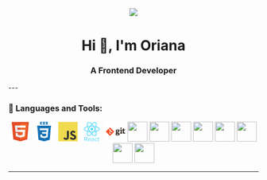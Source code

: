 <div id="header" align="center">
    <img src="https://img.freepik.com/vector-premium/codigo-programacion-fondo-codificacion-o-hacker-icono-codigo-programacion-hecho-codigo-binario_127544-815.jpg?w=900" width="200" />
    <h1 align="center">Hi 👋, I'm Oriana</h1>
    <h3 align="center">A Frontend Developer</h3>
</div>
---


<div align="left">
    <h3>🔨 Languages and Tools:</h3>
    <div align="center" >
        <img src="https://github.com/devicons/devicon/blob/master/icons/html5/html5-original.svg" title="HTML5" alt="HTML" width="40" height="40"/>&nbsp;
        <img src="https://github.com/devicons/devicon/blob/master/icons/css3/css3-plain-wordmark.svg"  title="CSS3" alt="CSS" width="40" height="40"/>&nbsp;
        <img src="https://github.com/devicons/devicon/blob/master/icons/javascript/javascript-original.svg" title="JavaScript" alt="JavaScript" width="40" height="40"/>&nbsp;
        <img src="https://github.com/devicons/devicon/blob/master/icons/react/react-original-wordmark.svg" title="React" alt="React" width="40" height="40"/>&nbsp
        <img src="https://github.com/devicons/devicon/blob/master/icons/git/git-original-wordmark.svg" title="Git" **alt="Git" width="40" height="40"/>
        <img src="https://cdn.jsdelivr.net/gh/devicons/devicon/icons/firebase/firebase-plain.svg" width="40" height="40" />
        <img src="https://cdn.jsdelivr.net/gh/devicons/devicon/icons/markdown/markdown-original.svg" width="40" height="40" />
        <img src="https://cdn.jsdelivr.net/gh/devicons/devicon/icons/nodejs/nodejs-original-wordmark.svg" width="40" height="40" />
        <img src="https://cdn.jsdelivr.net/gh/devicons/devicon/icons/npm/npm-original-wordmark.svg" width="40" height="40" />
        <img src="https://cdn.jsdelivr.net/gh/devicons/devicon/icons/figma/figma-original.svg"  width="40" height="40"/>
        <img src="https://cdn.jsdelivr.net/gh/devicons/devicon/icons/canva/canva-original.svg" width="40" height="40" />
        <img src="https://cdn.jsdelivr.net/gh/devicons/devicon/icons/trello/trello-plain-wordmark.svg"  width="40" height="40"/>
        <img src="https://cdn.jsdelivr.net/gh/devicons/devicon/icons/jest/jest-plain.svg" width="40" height="40"/>
      </div>
</div>

---

